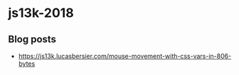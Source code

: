# js13k-2018

## Blog posts
* https://js13k.lucasbersier.com/mouse-movement-with-css-vars-in-806-bytes
